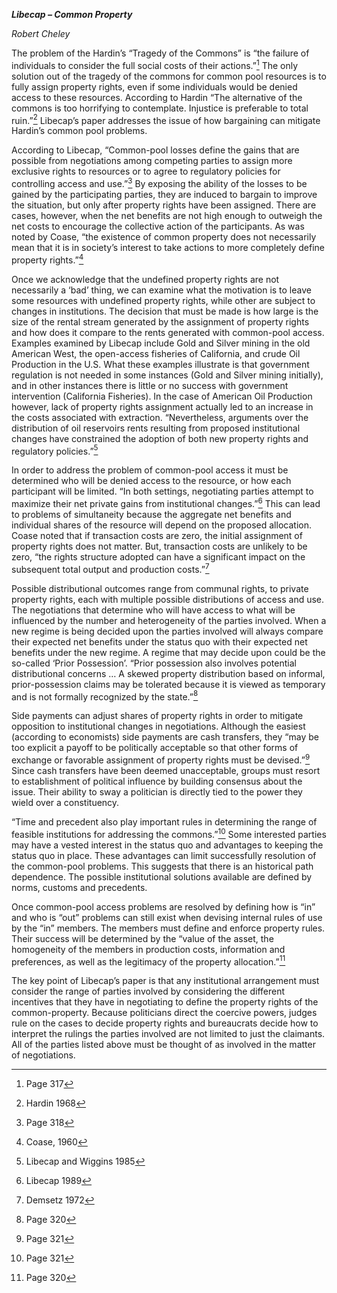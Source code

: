 ***Libecap – Common Property***

*Robert Cheley*

The problem of the Hardin’s “Tragedy of the Commons” is “the failure of
individuals to consider the full social costs of their actions.”[^1] The
only solution out of the tragedy of the commons for common pool
resources is to fully assign property rights, even if some individuals
would be denied access to these resources. According to Hardin “The
alternative of the commons is too horrifying to contemplate. Injustice
is preferable to total ruin.”[^2] Libecap’s paper addresses the issue of
how bargaining can mitigate Hardin’s common pool problems.

According to Libecap, “Common-pool losses define the gains that are
possible from negotiations among competing parties to assign more
exclusive rights to resources or to agree to regulatory policies for
controlling access and use.”[^3] By exposing the ability of the losses
to be gained by the participating parties, they are induced to bargain
to improve the situation, but only after property rights have been
assigned. There are cases, however, when the net benefits are not high
enough to outweigh the net costs to encourage the collective action of
the participants. As was noted by Coase, “the existence of common
property does not necessarily mean that it is in society’s interest to
take actions to more completely define property rights.”[^4]

Once we acknowledge that the undefined property rights are not
necessarily a ‘bad’ thing, we can examine what the motivation is to
leave some resources with undefined property rights, while other are
subject to changes in institutions. The decision that must be made is
how large is the size of the rental stream generated by the assignment
of property rights and how does it compare to the rents generated with
common-pool access. Examples examined by Libecap include Gold and Silver
mining in the old American West, the open-access fisheries of
California, and crude Oil Production in the U.S. What these examples
illustrate is that government regulation is not needed in some instances
(Gold and Silver mining initially), and in other instances there is
little or no success with government intervention (California
Fisheries). In the case of American Oil Production however, lack of
property rights assignment actually led to an increase in the costs
associated with extraction. “Nevertheless, arguments over the
distribution of oil reservoirs rents resulting from proposed
institutional changes have constrained the adoption of both new property
rights and regulatory policies.”[^5]

In order to address the problem of common-pool access it must be
determined who will be denied access to the resource, or how each
participant will be limited. “In both settings, negotiating parties
attempt to maximize their net private gains from institutional
changes.”[^6] This can lead to problems of simultaneity because the
aggregate net benefits and individual shares of the resource will depend
on the proposed allocation. Coase noted that if transaction costs are
zero, the initial assignment of property rights does not matter. But,
transaction costs are unlikely to be zero, “the rights structure adopted
can have a significant impact on the subsequent total output and
production costs.”[^7]

Possible distributional outcomes range from communal rights, to private
property rights, each with multiple possible distributions of access and
use. The negotiations that determine who will have access to what will
be influenced by the number and heterogeneity of the parties involved.
When a new regime is being decided upon the parties involved will always
compare their expected net benefits under the status quo with their
expected net benefits under the new regime. A regime that may decide
upon could be the so-called ‘Prior Possession’. “Prior possession also
involves potential distributional concerns … A skewed property
distribution based on informal, prior-possession claims may be tolerated
because it is viewed as temporary and is not formally recognized by the
state.”[^8]

Side payments can adjust shares of property rights in order to mitigate
opposition to institutional changes in negotiations. Although the
easiest (according to economists) side payments are cash transfers, they
“may be too explicit a payoff to be politically acceptable so that other
forms of exchange or favorable assignment of property rights must be
devised.”[^9] Since cash transfers have been deemed unacceptable, groups
must resort to establishment of political influence by building
consensus about the issue. Their ability to sway a politician is
directly tied to the power they wield over a constituency.

“Time and precedent also play important rules in determining the range
of feasible institutions for addressing the commons.”[^10] Some
interested parties may have a vested interest in the status quo and
advantages to keeping the status quo in place. These advantages can
limit successfully resolution of the common-pool problems. This suggests
that there is an historical path dependence. The possible institutional
solutions available are defined by norms, customs and precedents.

Once common-pool access problems are resolved by defining how is “in”
and who is “out” problems can still exist when devising internal rules
of use by the “in” members. The members must define and enforce property
rules. Their success will be determined by the “value of the asset, the
homogeneity of the members in production costs, information and
preferences, as well as the legitimacy of the property allocation.”[^11]

The key point of Libecap’s paper is that any institutional arrangement
must consider the range of parties involved by considering the different
incentives that they have in negotiating to define the property rights
of the common-property. Because politicians direct the coercive powers,
judges rule on the cases to decide property rights and bureaucrats
decide how to interpret the rulings the parties involved are not limited
to just the claimants. All of the parties listed above must be thought
of as involved in the matter of negotiations.

[^1]: Page 317

[^2]: Hardin 1968

[^3]: Page 318

[^4]: Coase, 1960

[^5]: Libecap and Wiggins 1985

[^6]: Libecap 1989

[^7]: Demsetz 1972

[^8]: Page 320

[^9]: Page 321

[^10]: Page 321

[^11]: Page 320
